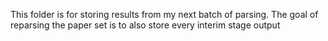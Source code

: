 This folder is for storing results from my next batch of parsing. The goal of reparsing the paper set is to also store every interim stage output